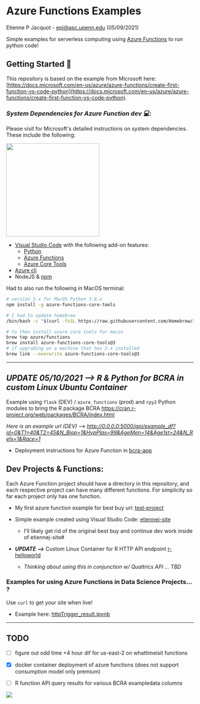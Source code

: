 # Azure Functions Examples

Etienne P Jacquot - epj@asc.upenn.edu
(05/09/2021)

Simple examples for serverless computing using [Azure Functions](https://azure.microsoft.com/en-us/services/functions/) to run python code!

## Getting Started 🦾 

This repository is based on the example from Microsoft here: [https://docs.microsoft.com/en-us/azure/azure-functions/create-first-function-vs-code-python](https://docs.microsoft.com/en-us/azure/azure-functions/create-first-function-vs-code-python). 

### *System Dependencies for Azure Function dev 💻*:

Please visit for Microsoft's detailed instructions on system dependencies. These include the following:

<img width='250' src='https://1.bp.blogspot.com/-ZJIo7wY3m9o/XsWe4ZqT3GI/AAAAAAAAGjU/JW25MQzC2-YPwXWuiD0-Nfn3BGYphTISwCLcBGAsYHQ/s1600/AzureFunctionsPython.png'/> 

- [Visual Studio Code](https://code.visualstudio.com/) with the following add-on features:
    - [Python](https://marketplace.visualstudio.com/items?itemName=ms-python.python)
    - [Azure Functions](https://marketplace.visualstudio.com/items?itemName=ms-azuretools.vscode-azurefunctions)
    - [Azure Core Tools](https://docs.microsoft.com/en-us/azure/azure-functions/functions-run-local?tabs=macos%2Ccsharp%2Cbash#install-the-azure-functions-core-tools)
- [Azure cli](https://docs.microsoft.com/en-us/cli/azure/install-azure-cli-macos)
- NodeJS & [npm](https://www.npmjs.com/get-npm)

Had to also run the following in MacOS terminal:

``` bash
# version 3.x for MacOS Python 3.8.x
npm install -g azure-functions-core-tools

# I had to update homebrew
/bin/bash -c "$(curl -fsSL https://raw.githubusercontent.com/Homebrew/install/HEAD/install.sh)"

# to then install azure core tools for macos
brew tap azure/functions
brew install azure-functions-core-tools@3
# if upgrading on a machine that has 2.x installed
brew link --overwrite azure-functions-core-tools@3
```
________

## *UPDATE 05/10/2021 --> R & Python for BCRA in custom Linux Ubuntu Container*

Example using `flask` (DEV) / `azure_functions` (prod) and `rpy2` Python modules to bring the R package BCRA https://cran.r-project.org/web/packages/BCRA/index.html

*Here is an example url (DEV) --> http://0.0.0.0:5000/api/example_df?id=0&T1=40&T2=45&N_Biop=1&HypPlas=99&AgeMen=14&Age1st=24&N_Rels=1&Race=1*

- Deployment instructions for Azure Function in [bcra-app](./bcra-app)


## Dev Projects & Functions:

Each Azure Function project should have a directory in this repository, and each respective project can have many different functions. For simplicity so far each project only has one function.

- My first azure function example for best buy url: [test-project](./test-project)

- Simple example created using Visual Studio Code: [etiennej-site](./etiennej-site)
    - I'll likely get rid of the original best buy and continue dev work inside of etiennej-site#

- _**UPDATE -->**_ Custom Linux Container for R HTTP API endpoint [r-helloworld](./r-helloworld/)
    - *Thinking about using this in conjunction w/ Qualtrics API ... TBD*


### Examples for using Azure Functions in Data Science Projects... ? 

Use `curl` to get your site when live! 

- Example here: [httpTrigger_result.ipynb](./httpTrigger_result.ipynb)

__________

## TODO

- [ ] figure out odd time +4 hour dif for us-east-2 on whattimeisit functions

- [x] docker container deployment of azure functions (does not support consumption model only premium)

- [ ] R function API query results for various BCRA exampledata columns

![](https://www.koskila.net/wp-content/uploads/2019/05/tenor.gif)
